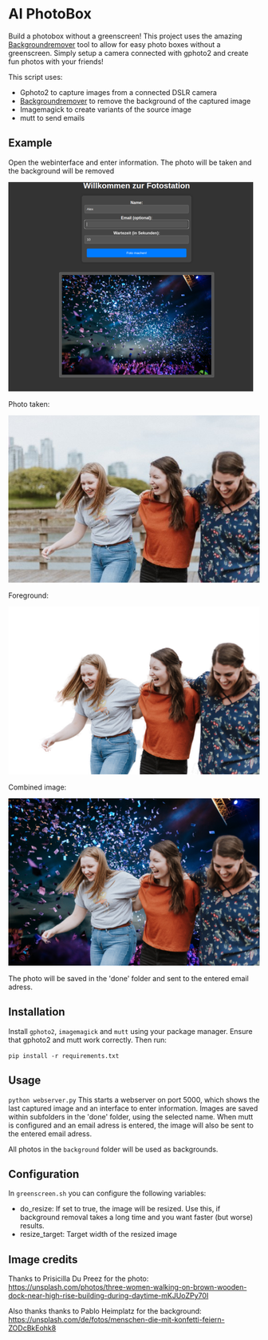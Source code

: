 # AI PhotoBox

Build a photobox without a greenscreen!
This project uses the amazing [Backgroundremover](https://github.com/nadermx/backgroundremover) tool
to allow for easy photo boxes without a greenscreen. Simply setup a camera connected with gphoto2 and
create fun photos with your friends!

This script uses:

- Gphoto2 to capture images from a connected DSLR camera
- [Backgroundremover](https://github.com/nadermx/backgroundremover) to remove the background of the captured image
- Imagemagick to create variants of the source image
- mutt to send emails

## Example

Open the webinterface and enter information.
The photo will be taken and the background will be removed

![Webinterface](./docs/interface.png)

Photo taken:

![Photo](./docs/base.jpg)

Foreground:

![Foreground](./docs/foreground.png)

Combined image:

![Combined](./docs/done.png)

The photo will be saved in the 'done' folder and sent to the entered email adress.

## Installation

Install `gphoto2`, `imagemagick` and `mutt` using your package manager. Ensure that gphoto2 and mutt work correctly. Then run:

`pip install -r requirements.txt`

## Usage

`python webserver.py`
This starts a webserver on port 5000, which shows the last captured image and an interface to enter information.
Images are saved within subfolders in the 'done' folder, using the selected name. When mutt is configured and an email adress is entered, the image will also be sent to the entered email adress.

All photos in the `background` folder will be used as backgrounds.

## Configuration

In `greenscreen.sh` you can configure the following variables:

- do_resize: If set to true, the image will be resized. Use this, if background removal takes a long time and you want faster (but worse) results.
- resize_target: Target width of the resized image

## Image credits

Thanks to Prisicilla Du Preez for the photo:
https://unsplash.com/photos/three-women-walking-on-brown-wooden-dock-near-high-rise-building-during-daytime-mKJUoZPy70I

Also thanks thanks to Pablo Heimplatz for the background:
https://unsplash.com/de/fotos/menschen-die-mit-konfetti-feiern-ZODcBkEohk8
